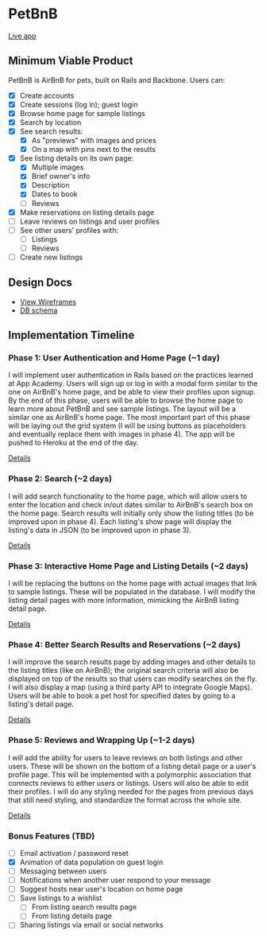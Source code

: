 # PetBnB

[Live app][app]

[app]: http://petbnb.shibo.io

## Minimum Viable Product
PetBnB is AirBnB for pets, built on Rails and Backbone. Users can:

<!-- This is a Markdown checklist. Use it to keep track of your progress! -->

- [x] Create accounts
- [x] Create sessions (log in); guest login
- [x] Browse home page for sample listings
- [x] Search by location
- [x] See search results:
  - [x] As "previews" with images and prices
  - [x] On a map with pins next to the results
- [x] See listing details on its own page:
  - [x] Multiple images
  - [x] Brief owner's info
  - [x] Description
  - [x] Dates to book
  - [ ] Reviews
- [x] Make reservations on listing details page
- [ ] Leave reviews on listings and user profiles
- [ ] See other users' profiles with:
  - [ ] Listings
  - [ ] Reviews
- [ ] Create new listings

## Design Docs
* [View Wireframes][views]
* [DB schema][schema]

[views]: ./docs/views.md
[schema]: ./docs/schema.md

## Implementation Timeline

### Phase 1: User Authentication and Home Page (~1 day)
I will implement user authentication in Rails based on the practices
learned at App Academy. Users will sign up or log in with a modal form
similar to the one on AirBnB's home page, and be able to view their
profiles upon signup.
By the end of this phase, users will be able to browse the home page to
learn more about PetBnB and see sample listings. The layout will be a
similar one as AirBnB's home page. The most important part of this phase
will be laying out the grid system (I will be using buttons as
placeholders and eventually replace them with images in phase 4). The
app will be pushed to Heroku at the end of the day.

[Details][phase-one]

### Phase 2: Search (~2 days)
I will add search functionality to the home page, which will allow users
to enter the location and check in/out dates similar to AirBnB's search
box on the home page. Search results will initially only show the
listing titles (to be improved upon in phase 4). Each listing's show
page will display the listing's data in JSON (to be improved upon in
phase 3).

[Details][phase-two]

### Phase 3: Interactive Home Page and Listing Details (~2 days)
I will be replacing the buttons on the home page with actual images that
link to sample listings. These will be populated in the database.
I will modify the listing detail pages with more information, mimicking
the AirBnB listing detail page.

[Details][phase-three]

### Phase 4: Better Search Results and Reservations (~2 days)
I will improve the search results page by adding images and other
details to the listing titles (like on AirBnB); the original search
criteria will also be displayed on top of the results so that users can
modify searches on the fly. I will also display a map (using a third
party API to integrate Google Maps).
Users will be able to book a pet host for specified dates by going to
a listing's detail page.

[Details][phase-four]

### Phase 5: Reviews and Wrapping Up (~1-2 days)
I will add the ability for users to leave reviews on both listings and
other users. These will be shown on the bottom of a listing detail page
or a user's profile page. This will be implemented with a polymorphic
association that connects reviews to either users or listings. Users
will also be able to edit their profiles.
I will do any styling needed for the pages from previous days that still
need styling, and standardize the format across the whole site.


[Details][phase-five]

### Bonus Features (TBD)
- [ ] Email activation / password reset
- [x] Animation of data population on guest login
- [ ] Messaging between users
- [ ] Notifications when another user respond to your message
- [ ] Suggest hosts near user's location on home page
- [ ] Save listings to a wishlist
  - [ ] From listing search results page
  - [ ] From listing details page
- [ ] Sharing listings via email or social networks

[phase-one]: ./docs/phases/phase1.md
[phase-two]: ./docs/phases/phase2.md
[phase-three]: ./docs/phases/phase3.md
[phase-four]: ./docs/phases/phase4.md
[phase-five]: ./docs/phases/phase5.md

